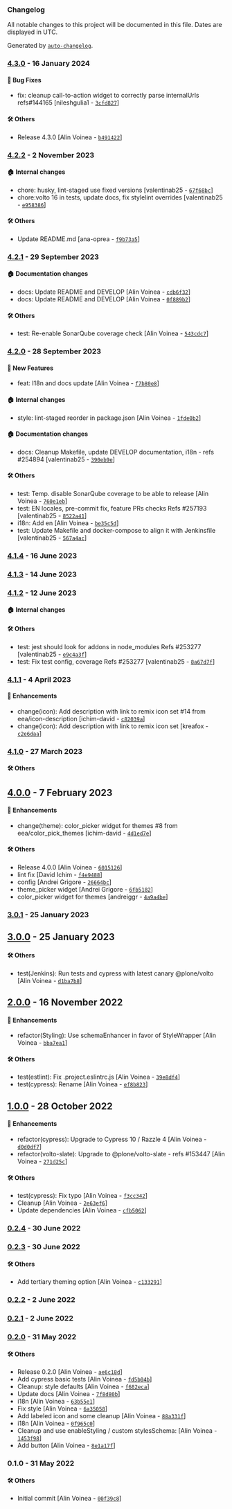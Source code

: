 ### Changelog

All notable changes to this project will be documented in this file. Dates are displayed in UTC.

Generated by [`auto-changelog`](https://github.com/CookPete/auto-changelog).

### [4.3.0](https://github.com/eea/volto-call-to-action-block/compare/4.2.2...4.3.0) - 16 January 2024

#### :bug: Bug Fixes

- fix: cleanup call-to-action widget to correctly parse internalUrls refs#144165 [nileshgulia1 - [`3cfd827`](https://github.com/eea/volto-call-to-action-block/commit/3cfd8275970cb588fb46543975772aae37dc10dd)]

#### :hammer_and_wrench: Others

- Release 4.3.0 [Alin Voinea - [`b491422`](https://github.com/eea/volto-call-to-action-block/commit/b4914228e57f318fbca137f411dd49f3712df9c8)]
### [4.2.2](https://github.com/eea/volto-call-to-action-block/compare/4.2.1...4.2.2) - 2 November 2023

#### :house: Internal changes

- chore: husky, lint-staged use fixed versions [valentinab25 - [`67f68bc`](https://github.com/eea/volto-call-to-action-block/commit/67f68bcc6fde8888cb44b0c483b4c1933d207e54)]
- chore:volto 16 in tests, update docs, fix stylelint overrides [valentinab25 - [`e958386`](https://github.com/eea/volto-call-to-action-block/commit/e95838603735d0ebfa7829359d1503a4e06a39ac)]

#### :hammer_and_wrench: Others

- Update README.md [ana-oprea - [`f9b73a5`](https://github.com/eea/volto-call-to-action-block/commit/f9b73a50664cf4a4f1292eb2d5a93dd156e70639)]
### [4.2.1](https://github.com/eea/volto-call-to-action-block/compare/4.2.0...4.2.1) - 29 September 2023

#### :house: Documentation changes

- docs: Update README and DEVELOP [Alin Voinea - [`cdb6f32`](https://github.com/eea/volto-call-to-action-block/commit/cdb6f3219fd54663cf751e317ca0781aa791262c)]
- docs: Update README and DEVELOP [Alin Voinea - [`0f889b2`](https://github.com/eea/volto-call-to-action-block/commit/0f889b23c159708db0405a5954885ec26d10b7c6)]

#### :hammer_and_wrench: Others

- test: Re-enable SonarQube coverage check [Alin Voinea - [`543cdc7`](https://github.com/eea/volto-call-to-action-block/commit/543cdc7197b02e39fd0de1244166cebfafabf471)]
### [4.2.0](https://github.com/eea/volto-call-to-action-block/compare/4.1.4...4.2.0) - 28 September 2023

#### :rocket: New Features

- feat: I18n and docs update [Alin Voinea - [`f7b80e8`](https://github.com/eea/volto-call-to-action-block/commit/f7b80e8d9791b1d1ed69b2b3b28578f97be81ad5)]

#### :house: Internal changes

- style: lint-staged reorder in package.json [Alin Voinea - [`1fde0b2`](https://github.com/eea/volto-call-to-action-block/commit/1fde0b2726c52acdb1a0d590b9919a15eed487f3)]

#### :house: Documentation changes

- docs: Cleanup Makefile, update DEVELOP documentation, i18n - refs #254894 [valentinab25 - [`390eb9e`](https://github.com/eea/volto-call-to-action-block/commit/390eb9e0da885d978855aa51978faf25fd972c89)]

#### :hammer_and_wrench: Others

- test: Temp. disable SonarQube coverage to be able to release [Alin Voinea - [`760e1eb`](https://github.com/eea/volto-call-to-action-block/commit/760e1eb2079c9f294b6fd942331813c3f041fc8e)]
- test: EN locales, pre-commit fix, feature PRs checks Refs #257193 [valentinab25 - [`8522a41`](https://github.com/eea/volto-call-to-action-block/commit/8522a4181a5a622c2e30482dee26cd740d6c3d09)]
- i18n: Add en [Alin Voinea - [`be35c5d`](https://github.com/eea/volto-call-to-action-block/commit/be35c5dc9ba4f29d5abd6c8eb261371e8daf23bf)]
- test: Update Makefile and docker-compose to align it with Jenkinsfile [valentinab25 - [`567a4ac`](https://github.com/eea/volto-call-to-action-block/commit/567a4ac159360e799ddc5fdcdbef5ec1e453dbe9)]
### [4.1.4](https://github.com/eea/volto-call-to-action-block/compare/4.1.3...4.1.4) - 16 June 2023

### [4.1.3](https://github.com/eea/volto-call-to-action-block/compare/4.1.2...4.1.3) - 14 June 2023

### [4.1.2](https://github.com/eea/volto-call-to-action-block/compare/4.1.1...4.1.2) - 12 June 2023

#### :house: Internal changes


#### :hammer_and_wrench: Others

- test: jest should look for addons in node_modules Refs #253277 [valentinab25 - [`e9c4a3f`](https://github.com/eea/volto-call-to-action-block/commit/e9c4a3f6fd4ecad1e1ff2ef28876dcb500ecd4b3)]
- test: Fix test config, coverage Refs #253277 [valentinab25 - [`8a67d7f`](https://github.com/eea/volto-call-to-action-block/commit/8a67d7f21794a33976bbf46b84309cca0c9e58fd)]
### [4.1.1](https://github.com/eea/volto-call-to-action-block/compare/4.1.0...4.1.1) - 4 April 2023

#### :nail_care: Enhancements

- change(icon): Add description with link to remix icon set #14 from eea/icon-description [ichim-david - [`c82039a`](https://github.com/eea/volto-call-to-action-block/commit/c82039af0a3f603eb0d2ce13083baeb1433525db)]
- change(icon): Add description with link to remix icon set [kreafox - [`c2e6daa`](https://github.com/eea/volto-call-to-action-block/commit/c2e6daad8e80c5c94c0ac53bdfed1bd742beb8d4)]

### [4.1.0](https://github.com/eea/volto-call-to-action-block/compare/4.0.0...4.1.0) - 27 March 2023

#### :hammer_and_wrench: Others

## [4.0.0](https://github.com/eea/volto-call-to-action-block/compare/3.0.1...4.0.0) - 7 February 2023

#### :nail_care: Enhancements

- change(theme): color_picker widget for themes #8 from eea/color_pick_themes [ichim-david - [`4d1ed7e`](https://github.com/eea/volto-call-to-action-block/commit/4d1ed7eff65514211d49707dc91ce24915a16cc8)]

#### :hammer_and_wrench: Others

- Release 4.0.0 [Alin Voinea - [`6015126`](https://github.com/eea/volto-call-to-action-block/commit/601512672ee37d9da39441a812bc8a8d59340b18)]
- lint fix [David Ichim - [`f4e9488`](https://github.com/eea/volto-call-to-action-block/commit/f4e9488bd1a6a24526a8c1ae18d031ef7475ebcf)]
- config [Andrei Grigore - [`26664bc`](https://github.com/eea/volto-call-to-action-block/commit/26664bc626c9e38626fdca516003a060b87191e0)]
- theme_picker widget [Andrei Grigore - [`6fb5182`](https://github.com/eea/volto-call-to-action-block/commit/6fb5182897e7f5c29182f051eac4c4b948ac09f4)]
- color_picker widget for themes [andreiggr - [`4a9a4be`](https://github.com/eea/volto-call-to-action-block/commit/4a9a4beb9b643dfe5f045dddbeeb5f19a1f15141)]
### [3.0.1](https://github.com/eea/volto-call-to-action-block/compare/3.0.0...3.0.1) - 25 January 2023

## [3.0.0](https://github.com/eea/volto-call-to-action-block/compare/2.0.0...3.0.0) - 25 January 2023

#### :hammer_and_wrench: Others

- test(Jenkins): Run tests and cypress with latest canary @plone/volto [Alin Voinea - [`d1ba7b8`](https://github.com/eea/volto-call-to-action-block/commit/d1ba7b844f114305604e7f8c8b3158746dd59a7b)]
## [2.0.0](https://github.com/eea/volto-call-to-action-block/compare/1.0.0...2.0.0) - 16 November 2022

#### :nail_care: Enhancements

- refactor(Styling): Use schemaEnhancer in favor of StyleWrapper [Alin Voinea - [`bba7ea1`](https://github.com/eea/volto-call-to-action-block/commit/bba7ea1ce39c4ff387c9ccb0dce3f10b3b678f59)]

#### :hammer_and_wrench: Others

- test(estlint): Fix .project.eslintrc.js [Alin Voinea - [`39e8df4`](https://github.com/eea/volto-call-to-action-block/commit/39e8df468509414924327917154f035235ec5798)]
- test(cypress): Rename [Alin Voinea - [`ef8b823`](https://github.com/eea/volto-call-to-action-block/commit/ef8b82323a0c108e58f73c180f5b4cb23ed04f0e)]
## [1.0.0](https://github.com/eea/volto-call-to-action-block/compare/0.2.4...1.0.0) - 28 October 2022

#### :nail_care: Enhancements

- refactor(cypress): Upgrade to Cypress 10 / Razzle 4 [Alin Voinea - [`d0d0df7`](https://github.com/eea/volto-call-to-action-block/commit/d0d0df7c15a6cacd0c209d02aa254113a086a526)]
- refactor(volto-slate): Upgrade to @plone/volto-slate - refs #153447 [Alin Voinea - [`271d25c`](https://github.com/eea/volto-call-to-action-block/commit/271d25c5e1f328f532c80db19bdb654029fd33a8)]

#### :hammer_and_wrench: Others

- test(cypress): Fix typo [Alin Voinea - [`f3cc342`](https://github.com/eea/volto-call-to-action-block/commit/f3cc3424ace81d26b296882b8484d6b6b12b0d28)]
- Cleanup [Alin Voinea - [`2e63ef6`](https://github.com/eea/volto-call-to-action-block/commit/2e63ef665d3812d44b6a87bac6c7f657e40e2147)]
- Update dependencies [Alin Voinea - [`cfb5062`](https://github.com/eea/volto-call-to-action-block/commit/cfb50627df9a9a15ebe67adc43dac97379c64efb)]
### [0.2.4](https://github.com/eea/volto-call-to-action-block/compare/0.2.3...0.2.4) - 30 June 2022

### [0.2.3](https://github.com/eea/volto-call-to-action-block/compare/0.2.2...0.2.3) - 30 June 2022

#### :hammer_and_wrench: Others

- Add tertiary theming option [Alin Voinea - [`c133291`](https://github.com/eea/volto-call-to-action-block/commit/c133291f17c7a8800271bafe96c008dae3b4ee79)]
### [0.2.2](https://github.com/eea/volto-call-to-action-block/compare/0.2.1...0.2.2) - 2 June 2022

### [0.2.1](https://github.com/eea/volto-call-to-action-block/compare/0.2.0...0.2.1) - 2 June 2022

### [0.2.0](https://github.com/eea/volto-call-to-action-block/compare/0.1.0...0.2.0) - 31 May 2022

#### :hammer_and_wrench: Others

- Release 0.2.0 [Alin Voinea - [`ae6c18d`](https://github.com/eea/volto-call-to-action-block/commit/ae6c18d84f502829f254ac62d0792040a9854418)]
- Add cypress basic tests [Alin Voinea - [`fd5b04b`](https://github.com/eea/volto-call-to-action-block/commit/fd5b04b43cfcd01e6ddd32b7c16e5db4a8cadb22)]
- Cleanup: style defaults [Alin Voinea - [`f682eca`](https://github.com/eea/volto-call-to-action-block/commit/f682eca484fe3aab0ab7ab774115df6548290f41)]
- Update docs [Alin Voinea - [`7f8d80b`](https://github.com/eea/volto-call-to-action-block/commit/7f8d80bb7b18ec989ab47dbf2f62fc966a022e50)]
- i18n [Alin Voinea - [`63b55e1`](https://github.com/eea/volto-call-to-action-block/commit/63b55e17d2136f01d4c7e6bb8d9886d751d0cbc4)]
- Fix style [Alin Voinea - [`6a35058`](https://github.com/eea/volto-call-to-action-block/commit/6a35058703fd5b67401562ed1f1c3fc4f855b61b)]
- Add labeled icon and some cleanup [Alin Voinea - [`88a331f`](https://github.com/eea/volto-call-to-action-block/commit/88a331ffb1d8814c2e2b4abfd09b7e69e2895014)]
- i18n [Alin Voinea - [`0f965c0`](https://github.com/eea/volto-call-to-action-block/commit/0f965c0d8f16b1e8354c60631463f2d57c40fe23)]
- Cleanup and use enableStyling / custom stylesSchema: [Alin Voinea - [`1453f98`](https://github.com/eea/volto-call-to-action-block/commit/1453f98109626760271cdbff519ef9f831345ce9)]
- Add button [Alin Voinea - [`8e1a17f`](https://github.com/eea/volto-call-to-action-block/commit/8e1a17f2f622e501348697b1d80216d1219c3c4e)]
### 0.1.0 - 31 May 2022

#### :hammer_and_wrench: Others

- Initial commit [Alin Voinea - [`00f39c8`](https://github.com/eea/volto-call-to-action-block/commit/00f39c8a36327a821cc613a772bf228451a71e67)]
